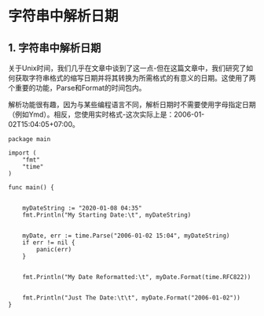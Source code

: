 # 字符串中解析日期

## 1. 字符串中解析日期 <a id="&#x5B57;&#x7B26;&#x4E32;&#x4E2D;&#x89E3;&#x6790;&#x65E5;&#x671F;"></a>

关于Unix时间，我们几乎在文章中谈到了这一点-但在这篇文章中，我们研究了如何获取字符串格式的缩写日期并将其转换为所需格式的有意义的日期。这使用了两个重要的功能，Parse和Format的时间包内。

解析功能很有趣，因为与某些编程语言不同，解析日期时不需要使用字母指定日期（例如Ymd）。相反，您使用实时格式-这次实际上是：2006-01-02T15:04:05+07:00。

```text
package main

import (
    "fmt"
    "time"
)

func main() {

    
    myDateString := "2020-01-08 04:35"
    fmt.Println("My Starting Date:\t", myDateString)

    
    myDate, err := time.Parse("2006-01-02 15:04", myDateString)
    if err != nil {
        panic(err)
    }

    
    fmt.Println("My Date Reformatted:\t", myDate.Format(time.RFC822))

    
    fmt.Println("Just The Date:\t\t", myDate.Format("2006-01-02"))
}
```

